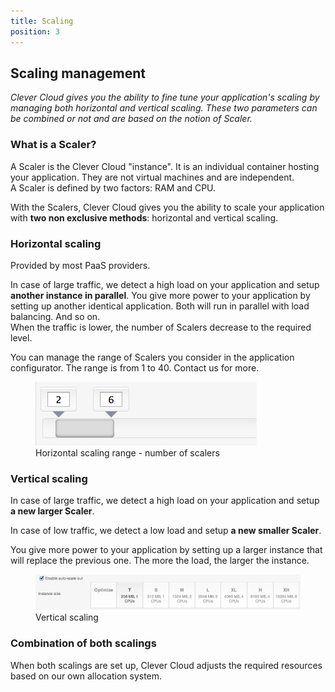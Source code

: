 ```yaml
---
title: Scaling
position: 3
---
```


## Scaling management

*Clever Cloud gives you the ability to fine tune your application's scaling by managing both horizontal and vertical scaling. These two parameters can be combined or not and are based on the notion of Scaler.*

### What is a Scaler?

A Scaler is the Clever Cloud "instance". It is an individual container hosting your application. They are not virtual machines and are independent.  
A Scaler is defined by two factors: RAM and CPU.  

With the Scalers, Clever Cloud gives you the ability to scale your application with <b>two non exclusive methods</b>: horizontal and vertical scaling.

### Horizontal scaling

Provided by most PaaS providers. 

In case of large traffic, we detect a high load on your application and setup <b>another instance in parallel</b>.
You give more power to your application by setting up another identical application. Both will run in parallel with load balancing. And so on.  
When the traffic is lower, the number of Scalers decrease to the required level.

You can manage the range of Scalers you consider in the application configurator. The range is from 1 to 40. Contact us for more.

<figure class="cc-content-img" style="width:355px">
  <a href="/assets/images/scaling_horizontal.png"><img src="/assets/images/scaling_horizontal.png"/></a>
  <figcaption>Horizontal scaling range - number of scalers</figcaption>
</figure>



### Vertical scaling

In case of large traffic, we detect a high load on your application and setup <b>a new larger Scaler</b>.  

In case of low traffic, we detect a low load and setup <b>a new smaller Scaler</b>.  

You give more power to your application by setting up a larger instance that will replace the previous one. The more the load, the larger the instance.

<figure class="cc-content-img">
  <a href="/assets/images/scaling_vertical.png"><img src="/assets/images/scaling_vertical.png"/></a>
  <figcaption>Vertical scaling</figcaption>
</figure>


### Combination of both scalings

When both scalings are set up, Clever Cloud adjusts the required resources based on our own allocation system.